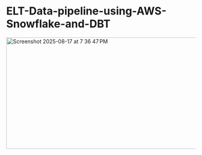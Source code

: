 # ELT-Data-pipeline-using-AWS-Snowflake-and-DBT


<img width="803" height="296" alt="Screenshot 2025-08-17 at 7 36 47 PM" src="https://github.com/user-attachments/assets/9d55ba3a-17e5-43cf-a82d-28027996de82" />
